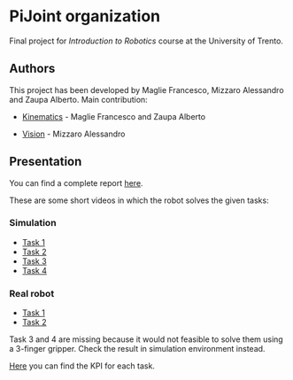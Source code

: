 # PiJoint organization

Final project for *Introduction to Robotics* course at the University of Trento.

## Authors

This project has been developed by Maglie Francesco, Mizzaro Alessandro and Zaupa Alberto. Main contribution:

* [Kinematics](https://github.com/PiJoint/kinematics) - Maglie Francesco and Zaupa Alberto

* [Vision](https://github.com/PiJoint/vision) - Mizzaro Alessandro


## Presentation

You can find a complete report [here](report).

These are some short videos in which the robot solves the given tasks:

### Simulation
* [Task 1](link)
* [Task 2](link)
* [Task 3](link)
* [Task 4](link)

### Real robot
* [Task 1](link)
* [Task 2](link)

Task 3 and 4 are missing because it would not feasible to solve them using a 3-finger gripper. Check the result in simulation environment instead.

[Here](link) you can find the KPI for each task.
